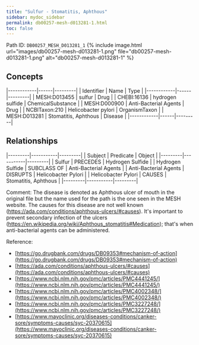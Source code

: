 ```yaml
---
title: "Sulfur - Stomatitis, Aphthous"
sidebar: mydoc_sidebar
permalink: db00257-mesh-d013281-1.html
toc: false 
---
```



Path ID: `DB00257_MESH_D013281_1`
{% include image.html url="images/db00257-mesh-d013281-1.png" file="db00257-mesh-d013281-1.png" alt="db00257-mesh-d013281-1" %}

## Concepts

|------------|------|---------|
| Identifier | Name | Type    |
|------------|------|---------|
| MESH:D013455 | sulfur | Drug |
| CHEBI:16136 | hydrogen sulfide | ChemicalSubstance |
| MESH:D000900 | Anti-Bacterial Agents | Drug |
| NCBITaxon:210 | Helicobacter pylori | OrganismTaxon |
| MESH:D013281 | Stomatitis, Aphthous | Disease |
|------------|------|---------|

## Relationships

|---------|-----------|---------|
| Subject | Predicate | Object  |
|---------|-----------|---------|
| Sulfur | PRECEDES | Hydrogen Sulfide |
| Hydrogen Sulfide | SUBCLASS OF | Anti-Bacterial Agents |
| Anti-Bacterial Agents | DISRUPTS | Helicobacter Pylori |
| Helicobacter Pylori | CAUSES | Stomatitis, Aphthous |
|---------|-----------|---------|

Comment: The disease is denoted as Aphthous ulcer of mouth in the original file but the name used for the path is the one seen in the MESH website. The causes for this disease are not well known (https://ada.com/conditions/aphthous-ulcers/#causes). It's important to prevent secondary infection of the ulcers (https://en.wikipedia.org/wiki/Aphthous_stomatitis#Medication); that's when anti-bacterial agents can be administered.

Reference: 
  - [https://go.drugbank.com/drugs/DB09353#mechanism-of-action](https://go.drugbank.com/drugs/DB09353#mechanism-of-action)
  - [https://ada.com/conditions/aphthous-ulcers/#causes](https://ada.com/conditions/aphthous-ulcers/#causes)
  - [https://www.ncbi.nlm.nih.gov/pmc/articles/PMC4441245/](https://www.ncbi.nlm.nih.gov/pmc/articles/PMC4441245/)
  - [https://www.ncbi.nlm.nih.gov/pmc/articles/PMC4002348/](https://www.ncbi.nlm.nih.gov/pmc/articles/PMC4002348/)
  - [https://www.ncbi.nlm.nih.gov/pmc/articles/PMC3227248/](https://www.ncbi.nlm.nih.gov/pmc/articles/PMC3227248/)
  - [https://www.mayoclinic.org/diseases-conditions/canker-sore/symptoms-causes/syc-20370615](https://www.mayoclinic.org/diseases-conditions/canker-sore/symptoms-causes/syc-20370615)
